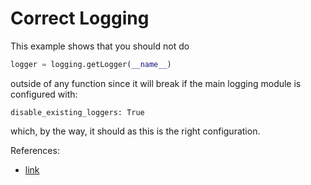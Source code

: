 # Correct Logging

This example shows that you should not do

```python
logger = logging.getLogger(__name__)
```

outside of any function since it will break if the main
logging module is configured with:

```config
disable_existing_loggers: True
```

which, by the way, it should as this is the right configuration.

References:
- [link](http://victorlin.me/posts/2012/08/26/good-logging-practice-in-python)
